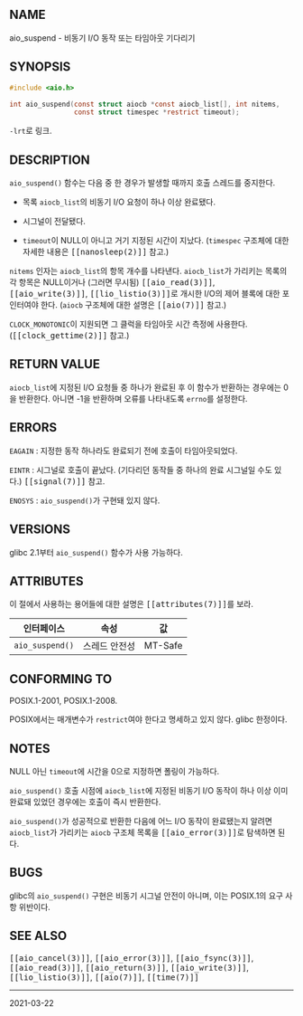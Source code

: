 ## NAME

aio_suspend - 비동기 I/O 동작 또는 타임아웃 기다리기

## SYNOPSIS

```c
#include <aio.h>

int aio_suspend(const struct aiocb *const aiocb_list[], int nitems,
                const struct timespec *restrict timeout);
```

`-lrt`로 링크.

## DESCRIPTION

`aio_suspend()` 함수는 다음 중 한 경우가 발생할 때까지 호출 스레드를 중지한다.

* 목록 `aiocb_list`의 비동기 I/O 요청이 하나 이상 완료됐다.

* 시그널이 전달됐다.

* `timeout`이 NULL이 아니고 거기 지정된 시간이 지났다. (`timespec` 구조체에 대한 자세한 내용은 <tt>[[nanosleep(2)]]</tt> 참고.)

`nitems` 인자는 `aiocb_list`의 항목 개수를 나타낸다. `aiocb_list`가 가리키는 목록의 각 항목은 NULL이거나 (그러면 무시됨) <tt>[[aio_read(3)]]</tt>, <tt>[[aio_write(3)]]</tt>, <tt>[[lio_listio(3)]]</tt>로 개시한 I/O의 제어 블록에 대한 포인터여야 한다. (`aiocb` 구조체에 대한 설명은 <tt>[[aio(7)]]</tt> 참고.)

`CLOCK_MONOTONIC`이 지원되면 그 클럭을 타임아웃 시간 측정에 사용한다. (<tt>[[clock_gettime(2)]]</tt> 참고.)

## RETURN VALUE

`aiocb_list`에 지정된 I/O 요청들 중 하나가 완료된 후 이 함수가 반환하는 경우에는 0을 반환한다. 아니면 -1을 반환하며 오류를 나타내도록 `errno`를 설정한다.

## ERRORS

`EAGAIN`
:   지정한 동작 하나라도 완료되기 전에 호출이 타임아웃되었다.

`EINTR`
:   시그널로 호출이 끝났다. (기다리던 동작들 중 하나의 완료 시그널일 수도 있다.) <tt>[[signal(7)]]</tt> 참고.

`ENOSYS`
:   `aio_suspend()`가 구현돼 있지 않다.

## VERSIONS

glibc 2.1부터 `aio_suspend()` 함수가 사용 가능하다.

## ATTRIBUTES

이 절에서 사용하는 용어들에 대한 설명은 <tt>[[attributes(7)]]</tt>를 보라.

| 인터페이스 | 속성 | 값 |
| --- | --- | --- |
| `aio_suspend()` | 스레드 안전성 | MT-Safe |

## CONFORMING TO

POSIX.1-2001, POSIX.1-2008.

POSIX에서는 매개변수가 `restrict`여야 한다고 명세하고 있지 않다. glibc 한정이다.

## NOTES

NULL 아닌 `timeout`에 시간을 0으로 지정하면 폴링이 가능하다.

`aio_suspend()` 호출 시점에 `aiocb_list`에 지정된 비동기 I/O 동작이 하나 이상 이미 완료돼 있었던 경우에는 호출이 즉시 반환한다.

`aio_suspend()`가 성공적으로 반환한 다음에 어느 I/O 동작이 완료됐는지 알려면 `aiocb_list`가 가리키는 `aiocb` 구조체 목록을 <tt>[[aio_error(3)]]</tt>로 탐색하면 된다.

## BUGS

glibc의 `aio_suspend()` 구현은 비동기 시그널 안전이 아니며, 이는 POSIX.1의 요구 사항 위반이다.

## SEE ALSO

<tt>[[aio_cancel(3)]]</tt>, <tt>[[aio_error(3)]]</tt>, <tt>[[aio_fsync(3)]]</tt>, <tt>[[aio_read(3)]]</tt>, <tt>[[aio_return(3)]]</tt>, <tt>[[aio_write(3)]]</tt>, <tt>[[lio_listio(3)]]</tt>, <tt>[[aio(7)]]</tt>, <tt>[[time(7)]]</tt>

----

2021-03-22
